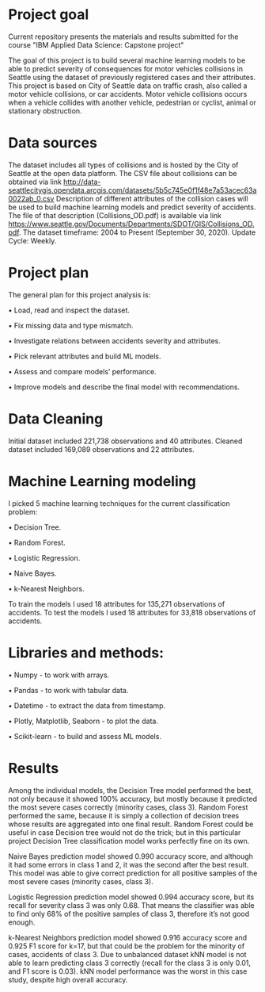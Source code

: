 # Project goal
Current repository presents the materials and results submitted for the course "IBM Applied Data Science: Capstone project"

The goal of this project is to build several machine learning models to be able to predict severity of consequences for motor vehicles collisions in Seattle using the dataset of previously registered cases and their attributes. This project is based on City of Seattle data on traffic crash, also called a motor vehicle collisions, or car accidents. Motor vehicle collisions occurs when a vehicle collides with another vehicle, pedestrian or cyclist, animal or stationary obstruction.

# Data sources
The dataset includes all types of collisions and is hosted by the City of Seattle at the open data platform. 
The CSV file about collisions can be obtained via link http://data-seattlecitygis.opendata.arcgis.com/datasets/5b5c745e0f1f48e7a53acec63a0022ab_0.csv 
Description of different attributes of the collision cases will be used to build machine learning models and predict severity of accidents. 
The file of that description (Collisions_OD.pdf) is available via link  https://www.seattle.gov/Documents/Departments/SDOT/GIS/Collisions_OD.pdf. 
The dataset timeframe: 2004 to Present (September 30, 2020).
Update Cycle: Weekly.

# Project plan
The general plan for this project analysis is:

•	Load, read and inspect the dataset.

•	Fix missing data and type mismatch.

• Investigate relations between accidents severity and attributes.

•	Pick relevant attributes and build ML models.

•	Assess and compare models’ performance.

•	Improve models and describe the final model with recommendations.

# Data Cleaning
Initial dataset included 221,738 observations and 40 attributes.
Cleaned dataset included 169,089 observations and 22 attributes.

# Machine Learning modeling
I picked 5 machine learning techniques for the current classification problem:

•	Decision Tree.

•	Random Forest.

•	Logistic Regression.

•	Naive Bayes.

•	k-Nearest Neighbors.

To train the models I used 18 attributes for 135,271 observations of accidents. 
To test the models I used 18 attributes for 33,818 observations of accidents.

# Libraries and methods:

•	Numpy - to work with arrays.

•	Pandas - to work with tabular data.

•	Datetime - to extract the data from timestamp.

•	Plotly, Matplotlib, Seaborn - to plot the data.

•	Scikit-learn - to build and assess ML models.


# Results
Among the individual models, the Decision Tree model performed the best, not only because it showed 100% accuracy, but mostly because it predicted the most severe cases correctly (minority cases, class 3). Random Forest performed the same, because it is simply a collection of decision trees whose results are aggregated into one final result. Random Forest could be useful in case Decision tree would not do the trick; but in this particular project Decision Tree classification model works perfectly fine on its own. 

Naive Bayes prediction model showed 0.990 accuracy score, and although it had some errors in class 1 and 2, it was the second after the best result. This model was able to give correct prediction for all positive samples of the most severe cases (minority cases, class 3). 

Logistic Regression prediction model showed 0.994 accuracy score, but its recall for severity class 3 was only 0.68. That means the classifier was able to find only 68% of the positive samples of  class 3, therefore it’s not good enough.

k-Nearest Neighbors prediction model showed 0.916 accuracy score and 0.925 F1 score for k=17, but that could be the problem for the minority of cases, accidents of class 3. Due to unbalanced dataset kNN model is not able to learn predicting class 3 correctly (recall for the class 3 is only 0.01, and F1 score is 0.03). kNN model performance was the worst in this case study, despite high overall accuracy.
